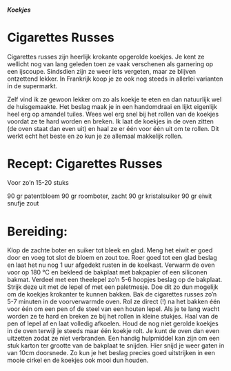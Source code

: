 
##### Koekjes
# Cigarettes Russes

Cigarettes russes zijn heerlijk krokante opgerolde koekjes. Je kent ze wellicht nog van lang geleden toen ze vaak verschenen als garnering op een ijscoupe. Sindsdien zijn ze weer iets vergeten, maar ze blijven ontzettend lekker. In Frankrijk koop je ze ook nog steeds in allerlei varianten in de supermarkt.

Zelf vind ik ze gewoon lekker om zo als koekje te eten en dan natuurlijk wel de huisgemaakte. Het beslag maak je in een handomdraai en lijkt eigenlijk heel erg op amandel tuiles. Wees wel erg snel bij het rollen van de koekjes voordat ze te hard worden en breken. Ik laat de koekjes in de oven zitten (de oven staat dan even uit) en haal ze er één voor één uit om te rollen. Dit werkt echt het beste en zo kun je ze allemaal makkelijk rollen.


# Recept: Cigarettes Russes
Voor zo’n 15-20 stuks

90 gr patentbloem
90 gr roomboter, zacht
90 gr kristalsuiker
90 gr eiwit
snufje zout

# Bereiding:
Klop de zachte boter en suiker tot bleek en glad. Meng het eiwit er goed door en voeg tot slot de bloem en zout toe. Roer goed tot een glad beslag en laat het nu nog 1 uur afgedekt rusten in de koelkast.
Verwarm de oven voor op 180 °C en bekleed de bakplaat met bakpapier of een siliconen bakmat.
Verdeel met een theelepel zo’n 5-6 hoopjes beslag op de bakplaat. Strijk deze uit met de lepel of met een paletmesje. Doe dit zo dun mogelijk om de koekjes krokanter te kunnen bakken.
Bak de cigarettes russes zo’n 5-7 minuten in de voorverwarmde oven. Rol ze direct (!) na het bakken één voor één om een pen of de steel van een houten lepel. Als je te lang wacht worden ze te hard en breken ze bij het rollen in kleine stukjes.
Haal van de pen of lepel af en laat volledig afkoelen. Houd de nog niet gerolde koekjes in de oven terwijl je steeds maar één koekje rolt. Je kunt de oven dan even uitzetten zodat ze niet verbranden.
Een handig hulpmiddel kan zijn om een stuk karton ter grootte van de bakplaat te snijden. Hier snijd je weer gaten in van 10cm doorsnede. Zo kun je het beslag precies goed uitstrijken in een mooie cirkel en de koekjes ook mooi dun houden.